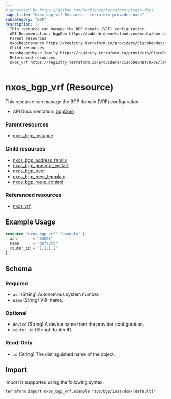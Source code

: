 ```yaml
---
# generated by https://github.com/hashicorp/terraform-plugin-docs
page_title: "nxos_bgp_vrf Resource - terraform-provider-nxos"
subcategory: "BGP"
description: |-
  This resource can manage the BGP domain (VRF) configuration.
  API Documentation: bgpDom https://pubhub.devnetcloud.com/media/dme-docs-10-2-2/docs/Routing%20and%20Forwarding/bgp:Dom/
  Parent resources
  nxosbgpinstance https://registry.terraform.io/providers/CiscoDevNet/nxos/latest/docs/resources/bgp_instance
  Child resources
  nxosbgpaddress_family https://registry.terraform.io/providers/CiscoDevNet/nxos/latest/docs/resources/bgp_address_familynxosbgpgraceful_restart https://registry.terraform.io/providers/CiscoDevNet/nxos/latest/docs/resources/bgp_graceful_restartnxosbgppeer https://registry.terraform.io/providers/CiscoDevNet/nxos/latest/docs/resources/bgp_peernxosbgppeer_template https://registry.terraform.io/providers/CiscoDevNet/nxos/latest/docs/resources/bgp_peer_templatenxosbgproute_control https://registry.terraform.io/providers/CiscoDevNet/nxos/latest/docs/resources/bgp_route_control
  Referenced resources
  nxos_vrf https://registry.terraform.io/providers/CiscoDevNet/nxos/latest/docs/resources/vrf
---
```


# nxos_bgp_vrf (Resource)

This resource can manage the BGP domain (VRF) configuration.

- API Documentation: [bgpDom](https://pubhub.devnetcloud.com/media/dme-docs-10-2-2/docs/Routing%20and%20Forwarding/bgp:Dom/)

### Parent resources

- [nxos_bgp_instance](https://registry.terraform.io/providers/CiscoDevNet/nxos/latest/docs/resources/bgp_instance)

### Child resources

- [nxos_bgp_address_family](https://registry.terraform.io/providers/CiscoDevNet/nxos/latest/docs/resources/bgp_address_family)
- [nxos_bgp_graceful_restart](https://registry.terraform.io/providers/CiscoDevNet/nxos/latest/docs/resources/bgp_graceful_restart)
- [nxos_bgp_peer](https://registry.terraform.io/providers/CiscoDevNet/nxos/latest/docs/resources/bgp_peer)
- [nxos_bgp_peer_template](https://registry.terraform.io/providers/CiscoDevNet/nxos/latest/docs/resources/bgp_peer_template)
- [nxos_bgp_route_control](https://registry.terraform.io/providers/CiscoDevNet/nxos/latest/docs/resources/bgp_route_control)

### Referenced resources

- [nxos_vrf](https://registry.terraform.io/providers/CiscoDevNet/nxos/latest/docs/resources/vrf)

## Example Usage

```terraform
resource "nxos_bgp_vrf" "example" {
  asn       = "65001"
  name      = "default"
  router_id = "1.1.1.1"
}
```

<!-- schema generated by tfplugindocs -->
## Schema

### Required

- `asn` (String) Autonomous system number.
- `name` (String) VRF name.

### Optional

- `device` (String) A device name from the provider configuration.
- `router_id` (String) Router ID.

### Read-Only

- `id` (String) The distinguished name of the object.

## Import

Import is supported using the following syntax:

```shell
terraform import nxos_bgp_vrf.example "sys/bgp/inst/dom-[default]"
```
